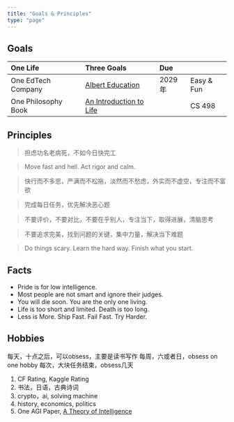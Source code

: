 ```yaml
---
title: "Goals & Principles"
type: "page"
---
```


## Goals

| One Life               | Three Goals                                   | Due               |             |
|:-----------------------|:----------------------------------------------|:------------------|:------------|
| One EdTech Company     |  [Albert Education](./edu)                     | 2029年            | Easy & Fun |
| One Philosophy Book    |  [An Introduction to Life](./life)             |                   | CS 498     |

## Principles

> 担虑功名老病死，不如今日快完工

> Move fast and hell. Act rigor and calm.

> 快行而不多思，严满而不松拖，淡然而不愁虑，外实而不虚空，专注而不富欲

> 完成每日任务，优先解决恶心题

> 不要评价，不要对比，不要在乎别人，专注当下，取得进展，清脑思考

> 不要追求完美，找到问题的关键，集中力量，解决当下难题

> Do things scary. Learn the hard way. Finish what you start.

## Facts

- Pride is for low intelligence.
- Most people are not smart and ignore their judges.
- You will die soon. You are the only one living.
- Life is too short and limited. Death is too long.
- Less is More. Ship Fast. Fail Fast. Try Harder.

## Hobbies

每天，十点之后，可以obsess，主要是读书写作
每周，六或者日，obsess on one hobby
每次，大块任务结束，obsess几天

1. CF Rating, Kaggle Rating
1. 书法，日语，古典诗词
1. crypto，ai, solving machine
1. history, economics, politics
1. One AGI Paper,  [A Theory of Intelligence](./ai)
